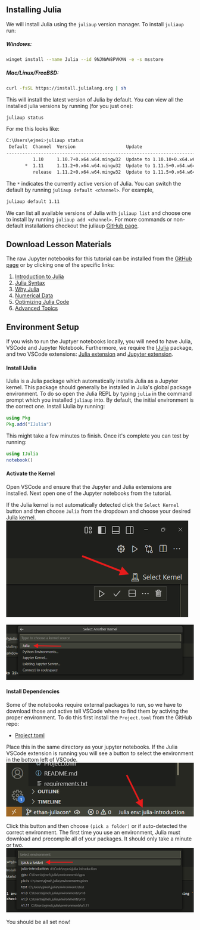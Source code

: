 ## Installing Julia

We will install Julia using the `juliaup` version manager. To install `juliaup` run:

##### Windows:
```sh
winget install --name Julia --id 9NJNWW8PVKMN -e -s msstore
```

##### Mac/Linux/FreeBSD: 
```sh
curl -fsSL https://install.julialang.org | sh
```

This will install the latest version of Julia by default. You can view all the installed julia versions by running (for you just one):

```sh
juliaup status
```

For me this looks like:

```sh
C:\Users\ejmei>juliaup status
 Default  Channel  Version                   Update
-------------------------------------------------------------------------------------------
          1.10     1.10.7+0.x64.w64.mingw32  Update to 1.10.10+0.x64.w64.mingw32 available
       *  1.11     1.11.2+0.x64.w64.mingw32  Update to 1.11.5+0.x64.w64.mingw32 available
          release  1.11.2+0.x64.w64.mingw32  Update to 1.11.5+0.x64.w64.mingw32 available
```

The `*` indicates the currently active version of Julia. You can switch the default by running `juliaup default <channel>`. For example,

```sh
juliaup default 1.11
```

We can list all available versions of Julia with `juliaup list` and choose one to install by running `juliaup add <channel>`. For more commands or non-default installations checkout the juliaup [GitHub page](https://github.com/JuliaLang/juliaup). 


## Download Lesson Materials
The raw Jupyter notebooks for this tutorial can be installed from the [GitHub page](https://github.com/MolSSI-Education/julia-introduction/tree/main/book) or by clicking one of the specific links:

1. [Introduction to Julia](https://github.com/MolSSI-Education/julia-introduction/blob/main/book/1_juliaintro.md)
2. [Julia Syntax](https://github.com/MolSSI-Education/julia-introduction/blob/main/book/2_syntax.ipynb)
3. [Why Julia](https://github.com/MolSSI-Education/julia-introduction/blob/main/book/3_whyjulia.ipynb)
4. [Numerical Data](https://github.com/MolSSI-Education/julia-introduction/blob/main/book/4_numericaldata.ipynb)
5. [Optimizing Julia Code](https://github.com/MolSSI-Education/julia-introduction/blob/main/book/5_optimization.ipynb)
6. [Advanced Topics](https://github.com/MolSSI-Education/julia-introduction/blob/main/book/6_advanced.ipynb)


## Environment Setup

If you wish to run the Juptyer notebooks locally, you will need to have Julia, VSCode and Jupyter Notebook. Furthermore, we require the [IJulia](https://github.com/JuliaLang/IJulia.jl) package, and two VSCode extensions: [Julia extension](https://marketplace.visualstudio.com/items?itemName=julialang.language-julia) and [Jupyter extension](https://marketplace.visualstudio.com/items?itemName=ms-toolsai.jupyter).

#### Install IJulia

IJulia is a Julia package which automatically installs Julia as a Jupyter kernel. This package should generally be installed in Julia's global package environment. To do so open the Julia REPL by typing `julia` in the command prompt which you installed `juliaup` into. By default, the initial environment is the correct one. Install IJulia by running:

```julia
using Pkg
Pkg.add("IJulia")
```

This might take a few minutes to finish. Once it's complete you can test by running:

```julia
using IJulia
notebook()
```

#### Activate the Kernel

Open VSCode and ensure that the Jupyter and Julia extensions are installed. Next open one of the Jupyter notebooks from the tutorial.

If the Julia kernel is not automatically detected click the `Select Kernel` button and then choose `Julia` from the dropdown and choose your desired Julia kernel.
<img src="./images/select_kernel.png"/>
<br></br>
<img src="./images/select_julia.png"/>

#### Install Dependencies

Some of the notebooks require external packages to run, so we have to download those and active tell VSCode where to find them by activing the proper environment. To do this first install the `Project.toml` from the GitHub repo:
- [Project.toml](https://github.com/MolSSI-Education/julia-introduction/blob/main/book/Project.toml)

Place this in the same directory as your jupyter notebooks. If the Julia VSCode extension is running you will see a button to select the environment in the bottom left of VSCode.
<img src="./images/julia_env.png"/>

Click this button and then choose `(pick a folder)` or if auto-detected the correct environment. The first time you use an environment, Julia must download and precompile all of your packages. It should only take a minute or two.
<img src="./images/pick_a_folder.png"/>

You should be all set now!
